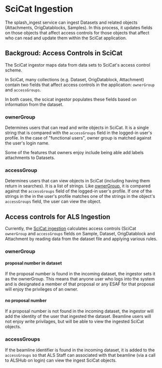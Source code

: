 # SciCat Ingestion
The splash_ingest service can ingest Datasets and related objects (Attachments, OrigDatablocks, Samples). In this process, it updates fields on those objects that affect access controls for those objects that affect who can read and update them within the SciCat application.

## Backgroud: Access Controls in SciCat
The SciCat ingestor maps data from data sets to SciCat's access control scheme.

In SciCat, many collections (e.g. Dataset, OrigDatablock, Attachment) contain two fields that affect access controls in the application: `ownerGroup` and `accessGroups`.

In both cases, the scicat ingestor populates these fields based on information from the dataset.

### ownerGroup
Determines users that can read and write objects in SciCat. It is a single string that is compared with the `accessGroups` field in the logged-in user's profile. In the case of "functional users", owner group is matched against the user's login name.

Some of the features that owners enjoy include being able add labels attachments to Datasets.

### accessGroup
Determines users that can view objects in SciCat (including having them return in searches). It is a list of strings. Like [ownerGroup](ownergroup), it is compared against the `accessGroups` field of the logged-in user's profile. If one of the strings in the in the user's profile matches one of the strings in the object's `accessGroups` field, the user can view the object.

## Access controls for ALS Ingestion
Currently, the [SciCat ingestion](../splash_ingest/scicat.py) calculates access controls (SciCat `ownerGroup` and `accessGroups` fields on Sample, Dataset, OrigDatablock and Attachment by reading data from the dataset file and applying various rules.

### ownerGroup

#### proposal number in dataset
If the proposal number is found in the incoming dataset, the ingestor sets it as the ownerGroup. This means that anyone user who logs into the system and is designated a member of that proposal or any ESAF for that proposal will enjoy the privileges of an owner.

#### no proposal number
If a proposal number is not found in the incoming dataset, the ingestor will add the identity of the user that ingested the dataset. Beamline users will not enjoy write privilages, but will be able to view the ingested SciCat objects.

### accessGroups
If the beamline identifier is found in the incoming dataset, it is added to the `accessGroups` so that ALS Staff can associated with that beamline (via a call to ALSHub on login) can view the ingest SciCat objects.

